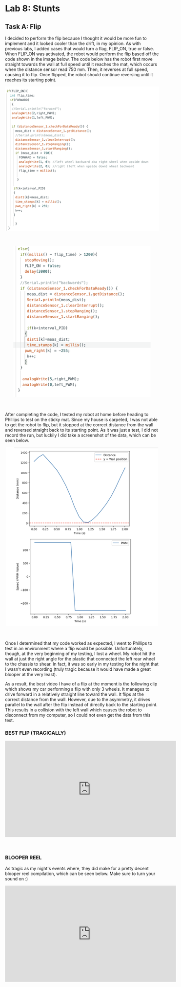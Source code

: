 # Lab 8: Stunts

## Task A: Flip

I decided to perform the flip because I thought it would be more fun to implement and it looked cooler than the drift, in my opinion. As with previous labs, I added cases that would turn a flag, FLIP_ON, true or false. When FLIP_ON was activated, the robot would perform the flip based off the code shown in the image below. The code below has the robot first move straight towards the wall at full speed until it reaches the mat, which occurs when the distance sensor read 750 mm. Then, it reverses at full speed, causing it to flip. Once flipped, the robot should continue reversing until it reaches its starting point. 

<p align="center">
<img width="600" src="photos/Lab8/Flip_code_1.png"> 
</p>
<br>

<p align="center">
<img width="450" src="photos/Lab8/Flip_code_2.png">
</p>
<br>

After completing the code, I tested my robot at home before heading to Phillips to test on the sticky mat. Since my house is carpeted, I was not able to get the robot to flip, but it stopped at the correct distance from the wall and reversed straight back to its starting point. As it was just a test, I did not record the run, but luckily I did take a screenshot of the data, which can be seen below. 

<p align="center">
<img width="500" src="photos/Lab8/Test_graphs.png">
</p>
<br>

Once I determined that my code worked as expected, I went to Phillips to test in an environment where a flip would be possible. Unfortunately, though, at the very beginning of my testing, I lost a wheel. My robot hit the wall at just the right angle for the plastic that connected the left rear wheel to the chassis to shear. In fact, it was so early in my testing for the night that I wasn't even recording (truly tragic because it would have made a great blooper at the very least). 

As a result, the best video I have of a flip at the moment is the following clip which shows my car performing a flip with only 3 wheels. It manages to drive forward in a relatively straight line toward the wall. It flips at the correct distance from the wall. However, due to the asymmetry, it drives parallel to the wall after the flip instead of directly back to the starting point. This results in a collision with the left wall which causes the robot to disconnect from my computer, so I could not even get the data from this test. 

### BEST FLIP (TRAGICALLY)

<p align="center">
<iframe width="560" height="315" src="https://www.youtube.com/embed/vgn4ld5GuWw?si=7_uO_zuyNrx1grLX" title="YouTube video player" frameborder="0" allow="accelerometer; autoplay; clipboard-write; encrypted-media; gyroscope; picture-in-picture; web-share" referrerpolicy="strict-origin-when-cross-origin" allowfullscreen></iframe>
</p>
<br>

### BLOOPER REEL

As tragic as my night's events where, they did make for a pretty decent blooper reel compilation, which can be seen below. Make sure to turn your sound on :) 

<p align="center">
<iframe width="560" height="315" src="https://www.youtube.com/embed/fg5IsR_bxE0?si=DBctev9gjghH2AnQ" title="YouTube video player" frameborder="0" allow="accelerometer; autoplay; clipboard-write; encrypted-media; gyroscope; picture-in-picture; web-share" referrerpolicy="strict-origin-when-cross-origin" allowfullscreen></iframe>
</p>
<br>



